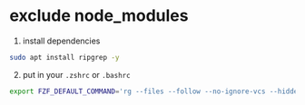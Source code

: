 # exclude node_modules


1. install dependencies
```bash
sudo apt install ripgrep -y
```

2. put in your `.zshrc` or `.bashrc`

```bash
export FZF_DEFAULT_COMMAND='rg --files --follow --no-ignore-vcs --hidden -g "!{node_modules/*,.git/*}"'
```
